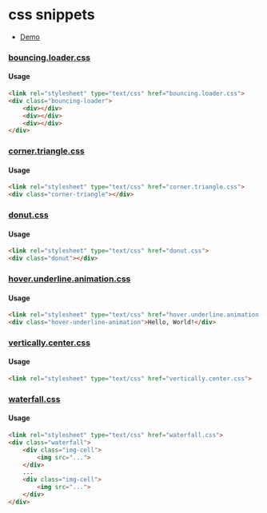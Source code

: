 # css snippets

- [Demo](http://zyszys.top/snippets/css/docs/index.html)

### [bouncing.loader.css](bouncing.loader.css)

#### Usage
```html
<link rel="stylesheet" type="text/css" href="bouncing.loader.css">
<div class="bouncing-loader">
    <div></div>
    <div></div>
    <div></div>
</div>
```


### [corner.triangle.css](corner.triangle.css)

#### Usage
```html
<link rel="stylesheet" type="text/css" href="corner.triangle.css">
<div class="corner-triangle"></div>
```


### [donut.css](donut.css)

#### Usage
```html
<link rel="stylesheet" type="text/css" href="donut.css">
<div class="donut"></div>
```

### [hover.underline.animation.css](hover.underline.animation.css)

#### Usage
```html
<link rel="stylesheet" type="text/css" href="hover.underline.animation.css">
<div class="hover-underline-animation">Hello, World!</div>
```


### [vertically.center.css](vertically.center.css)

#### Usage
```html
<link rel="stylesheet" type="text/css" href="vertically.center.css">
```


### [waterfall.css](waterfall.css)

#### Usage
```html
<link rel="stylesheet" type="text/css" href="waterfall.css">
<div class="waterfall">
    <div class="img-cell">
        <img src="...">
    </div>
    ...
    <div class="img-cell">
        <img src="...">
    </div>
</div>
```



